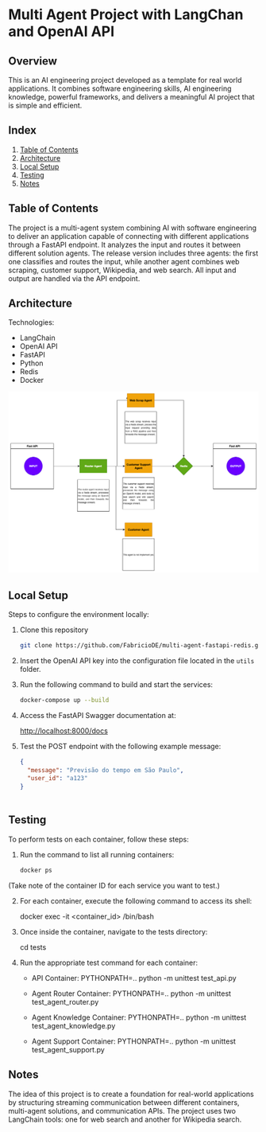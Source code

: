 # Multi Agent Project with LangChan and OpenAI API

## Overview

This is an AI engineering project developed as a template for real world applications. It combines software engineering skills, AI engineering knowledge, powerful frameworks, and delivers a meaningful AI project that is simple and efficient.

## Index

1. [Table of Contents](#table-of-contents)
2. [Architecture](#architecture)
3. [Local Setup](#local-setup)
4. [Testing](#testing)
5. [Notes](#notes)

## Table of Contents

The project is a multi-agent system combining AI with software engineering to deliver an application capable of connecting with different applications through a FastAPI endpoint. It analyzes the input and routes it between different solution agents. The release version includes three agents: the first one classifies and routes the input, while another agent combines web scraping, customer support, Wikipedia, and web search. All input and output are handled via the API endpoint.

## Architecture

Technologies:
- LangChain
- OpenAI API
- FastAPI
- Python
- Redis
- Docker

![Architecture](images/multi-agent.drawio.png)





## Local Setup

Steps to configure the environment locally:

1. Clone this repository
   ```bash
   git clone https://github.com/FabricioDE/multi-agent-fastapi-redis.git

2. Insert the OpenAI API key into the configuration file located in the `utils` folder.

3. Run the following command to build and start the services:

   ```bash
   docker-compose up --build

4. Access the FastAPI Swagger documentation at:

   [http://localhost:8000/docs](http://localhost:8000/docs)

5. Test the POST endpoint with the following example message:

   ```json
   {
     "message": "Previsão do tempo em São Paulo",
     "user_id": "a123"
   }



## Testing

To perform tests on each container, follow these steps:

1. Run the command to list all running containers:

   ```bash
   docker ps

(Take note of the container ID for each service you want to test.)

2. For each container, execute the following command to access its shell:

    docker exec -it <container_id> /bin/bash

3. Once inside the container, navigate to the tests directory:

    cd tests

4. Run the appropriate test command for each container:

    - API Container:
    PYTHONPATH=.. python -m unittest test_api.py

    - Agent Router Container:
    PYTHONPATH=.. python -m unittest test_agent_router.py

    - Agent Knowledge Container:
    PYTHONPATH=.. python -m unittest test_agent_knowledge.py

    - Agent Support Container:
    PYTHONPATH=.. python -m unittest test_agent_support.py

## Notes

The idea of this project is to create a foundation for real-world applications by structuring streaming communication between different containers, multi-agent solutions, and communication APIs. The project uses two LangChain tools: one for web search and another for Wikipedia search.